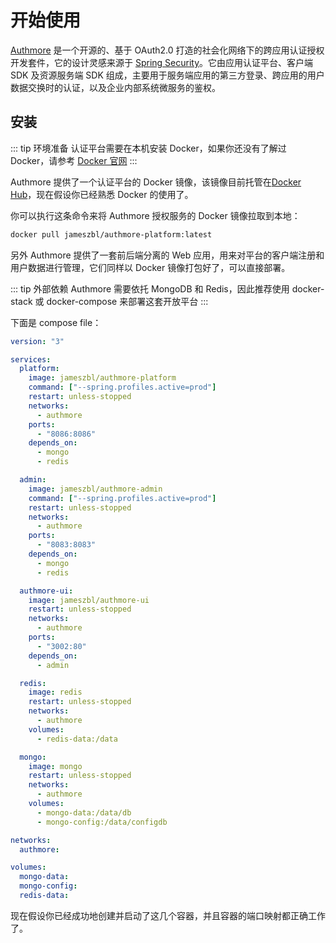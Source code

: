 # 开始使用

[Authmore](https://gitee.com/zbl1996/authmore/) 是一个开源的、基于 OAuth2.0 打造的社会化网络下的跨应用认证授权开发套件，它的设计灵感来源于 [Spring Security](https://spring.io/projects/spring-security/)。它由应用认证平台、客户端 SDK 及资源服务端 SDK 组成，主要用于服务端应用的第三方登录、跨应用的用户数据交换时的认证，以及企业内部系统微服务的鉴权。

## 安装

::: tip 环境准备
认证平台需要在本机安装 Docker，如果你还没有了解过 Docker，请参考 [Docker 官网](https://docs.docker.com/install/)
:::

Authmore 提供了一个认证平台的 Docker 镜像，该镜像目前托管在[Docker Hub](https://hub.docker.com)，现在假设你已经熟悉 Docker 的使用了。

你可以执行这条命令来将 Authmore 授权服务的 Docker 镜像拉取到本地：

```bash
docker pull jameszbl/authmore-platform:latest
```

另外 Authmore 提供了一套前后端分离的 Web 应用，用来对平台的客户端注册和用户数据进行管理，它们同样以 Docker 镜像打包好了，可以直接部署。

::: tip 外部依赖
Authmore 需要依托 MongoDB 和 Redis，因此推荐使用 docker-stack 或 docker-compose 来部署这套开放平台
:::

下面是 compose file：

```yaml
version: "3"

services:
  platform:
    image: jameszbl/authmore-platform
    command: ["--spring.profiles.active=prod"]
    restart: unless-stopped
    networks:
      - authmore
    ports:
      - "8086:8086"
    depends_on:
      - mongo
      - redis

  admin:
    image: jameszbl/authmore-admin
    command: ["--spring.profiles.active=prod"]
    restart: unless-stopped
    networks:
      - authmore
    ports:
      - "8083:8083"
    depends_on:
      - mongo
      - redis

  authmore-ui:
    image: jameszbl/authmore-ui
    restart: unless-stopped
    networks:
      - authmore
    ports:
      - "3002:80"
    depends_on:
      - admin

  redis:
    image: redis
    restart: unless-stopped
    networks:
      - authmore
    volumes:
      - redis-data:/data

  mongo:
    image: mongo
    restart: unless-stopped
    networks:
      - authmore
    volumes:
      - mongo-data:/data/db
      - mongo-config:/data/configdb

networks:
  authmore:

volumes:
  mongo-data:
  mongo-config:
  redis-data:
```

现在假设你已经成功地创建并启动了这几个容器，并且容器的端口映射都正确工作了。
